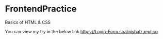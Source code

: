 # FrontendPractice
Basics of HTML &amp; CSS

You can view my try in the below link
https://Login-Form.shalinishalz.repl.co
